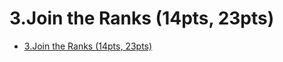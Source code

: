 # 3.Join the Ranks (14pts, 23pts)
* [3.Join the Ranks (14pts, 23pts)](https://codingcompetitions.withgoogle.com/codejam/round/000000000019fef2/00000000002d5b64)
